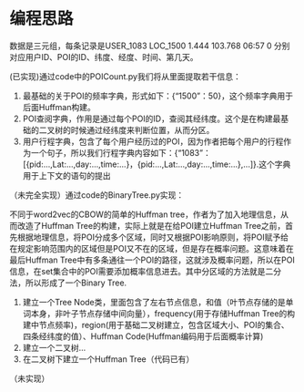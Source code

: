 # 编程思路 #

数据是三元组，每条记录是USER_1083 LOC_1500 1.444 103.768 06:57 0 分别对应用户ID、POI的ID、纬度、经度、时间、第几天。

(已实现)通过code中的POICount.py我们将从里面提取若干信息：

1. 最基础的关于POI的频率字典，形式如下：{“1500”：50}，这个频率字典用于后面Huffman构建。
2. POI查阅字典，作用是通过每个POI的ID，查阅其经纬度。这个是在构建最基础的二叉树的时候通过经纬度来判断位置，从而分区。
3. 用户行程字典，包含了每个用户经历过的POI，因为作者把每个用户的行程作为一个句子，所以我们行程字典内容如下：{“1083”：[{pid:...,Lat:...,day:...,time:...}，{pid:...,Lat:...,day:...,time:...},...]}.这个字典用于上下文的语句的提出

（未完全实现）通过code的BinaryTree.py实现：

不同于word2vec的CBOW的简单的Huffman tree，作者为了加入地理信息，从而改造了Huffman Tree的构建，实际上就是在给POI建立Huffman Tree之前，首先根据地理信息，将POI分成多个区域，同时又根据POI影响原则，将POI赋予给在规定影响范围内的区域但是POI又不在的区域，但是存在概率问题。这意味着在最后Huffman Tree中有多条通往一个POI的路径，这就涉及概率问题，所以在POI信息，在set集合中的POI需要添加概率信息进去。其中分区域的方法就是二分法，所以形成了一个Binary Tree.

1. 建立一个Tree Node类，里面包含了左右节点信息，和值（叶节点存储的是单词本身，非叶子节点存储中间向量），frequency(用于存储Huffman Tree的构建中节点频率)，region(用于基础二叉树建立，包含区域大小、POI的集合、四条经纬度的值）、Huffman Code(Huffman编码用于后面概率计算)
2. 建立一个二叉树...
3. 在二叉树下建立一个Huffman Tree（代码已有）

（未实现）

